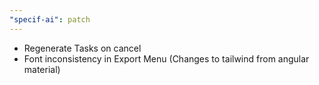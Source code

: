```yaml
---
"specif-ai": patch
---
```


- Regenerate Tasks on cancel
- Font inconsistency in Export Menu (Changes to tailwind from angular material)
